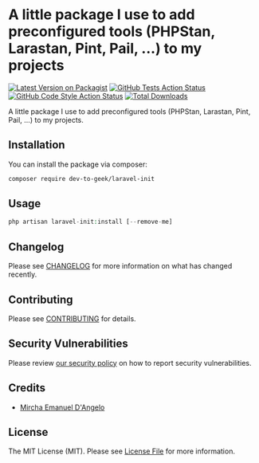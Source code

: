 # A little package I use to add preconfigured tools (PHPStan, Larastan, Pint, Pail, ...) to my projects

[![Latest Version on Packagist](https://img.shields.io/packagist/v/dev-to-geek/laravel-init.svg?style=flat-square)](https://packagist.org/packages/dev-to-geek/laravel-init)
[![GitHub Tests Action Status](https://img.shields.io/github/actions/workflow/status/dev-to-geek/laravel-init/run-tests.yml?branch=main&label=tests&style=flat-square)](https://github.com/dev-to-geek/laravel-init/actions?query=workflow%3Arun-tests+branch%3Amain)
[![GitHub Code Style Action Status](https://img.shields.io/github/actions/workflow/status/dev-to-geek/laravel-init/fix-php-code-style-issues.yml?branch=main&label=code%20style&style=flat-square)](https://github.com/dev-to-geek/laravel-init/actions?query=workflow%3A"Fix+PHP+code+style+issues"+branch%3Amain)
[![Total Downloads](https://img.shields.io/packagist/dt/dev-to-geek/laravel-init.svg?style=flat-square)](https://packagist.org/packages/dev-to-geek/laravel-init)

A little package I use to add preconfigured tools (PHPStan, Larastan, Pint, Pail, ...) to my projects.

## Installation

You can install the package via composer:

```bash
composer require dev-to-geek/laravel-init
```

## Usage

```php
php artisan laravel-init:install [--remove-me]
```

## Changelog

Please see [CHANGELOG](CHANGELOG.md) for more information on what has changed recently.

## Contributing

Please see [CONTRIBUTING](CONTRIBUTING.md) for details.

## Security Vulnerabilities

Please review [our security policy](../../security/policy) on how to report security vulnerabilities.

## Credits

- [Mircha Emanuel D'Angelo](https://github.com/mirchaemanuel)

## License

The MIT License (MIT). Please see [License File](LICENSE.md) for more information.
